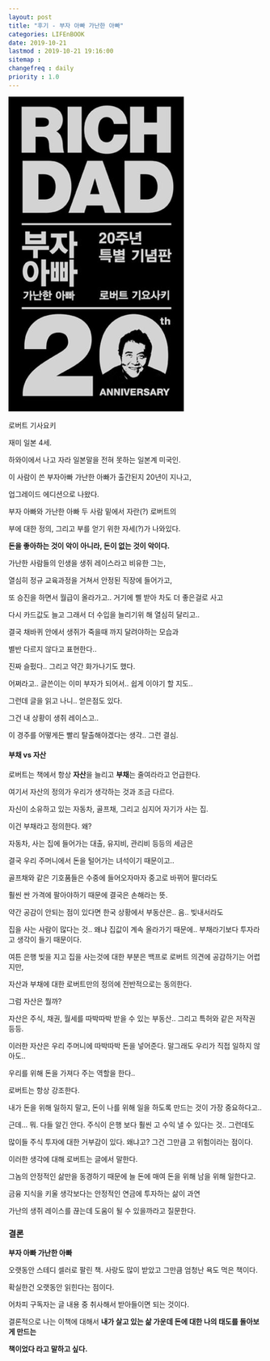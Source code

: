 ```yaml
---
layout: post
title: "후기 - 부자 아빠 가난한 아빠"
categories: LIFEnBOOK
date: 2019-10-21
lastmod : 2019-10-21 19:16:00
sitemap :
changefreq : daily
priority : 1.0
---
```




![RichDad](/assets/img/richdad.jpg)



로버트 기사요키

재미 일본 4세. 

하와이에서 나고 자라 일본말을 전혀 못하는 일본계 미국인. 

이 사람이 쓴 부자아빠 가난한 아빠가 출간된지 20년이 지나고, 

업그레이드 에디션으로 나왔다. 



부자 아빠와 가난한 아빠 두 사람 밑에서 자란(?) 로버트의 

부에 대한 정의, 그리고 부를 얻기 위한 자세(?)가 나와있다. 

**돈을 좋아하는 것이 악이 아니라, 돈이 없는 것이 악이다.** 



가난한 사람들의 인생을 생쥐 레이스라고 비유한 그는, 

열심히 정규 교육과정을 거쳐서 안정된 직장에 들어가고, 

또 승진을 하면서 월급이 올라가고.. 거기에 삘 받아 차도 더 좋은걸로 사고

다시 카드값도 늘고 그래서 더 수입을 늘리기위 해 열심히 달리고..

결국 채바퀴 안에서 생쥐가 죽을때 까지 달려야하는 모습과 

별반 다르지 않다고 표현한다..



진짜 슬펐다.. 그리고 약간 화가나기도 했다.

어쩌라고.. 글쓴이는 이미 부자가 되어서.. 쉽게 이야기 할 지도.. 



그런데 글을 읽고 나니.. 얻은점도 있다. 

그건 내 상황이 생쥐 레이스고.. 

이 경주를 어떻게든 빨리 탈출해야겠다는 생각.. 그런 결심.



#### 부채 vs 자산

로버트는 책에서 항상 **자산**을 늘리고 **부채**는 줄여라라고 언급한다. 

여기서 자산의 정의가 우리가 생각하는 것과 조금 다르다. 

자신이 소유하고 있는 자동차, 골프채, 그리고 심지어 자기가 사는 집. 

이건 부채라고 정의한다. 왜? 

자동차, 사는 집에 들어가는 대출, 유지비, 관리비 등등의 세금은

결국 우리 주머니에서 돈을 털어가는 녀석이기 때문이고.. 

골프채와 같은 기호품들은 수중에 들어오자마자 중고로 바뀌어 팔더라도 

훨씬 싼 가격에 팔아야하기 때문에 결국은 손해라는 뜻. 



약간 공감이 안되는 점이 있다면 한국 상황에서 부동산은.. 음.. 빚내서라도 

집을 사는 사람이 많다는 것.. 왜냐 집값이 계속 올라가기 때문에.. 부채라기보다 투자라고 생각이 들기 때문이다. 

여튼 은행 빚을 지고 집을 사는것에 대한 부분은 백프로 로버트 의견에 공감하기는 어렵지만, 

자산과 부채에 대한 로버트만의 정의에 전반적으로는 동의한다. 



그럼 자산은 뭘까? 

자산은 주식, 채권, 월세를 따박따박 받을 수 있는 부동산.. 그리고 특허와 같은 저작권 등등. 

이러한 자산은 우리 주머니에 따박따박 돈을 넣어준다. 말그래도 우리가 직접 일하지 않아도.. 

우리를 위해 돈을 가져다 주는 역할을 한다.. 



로버트는 항상 강조한다. 

내가 돈을 위해 일하지 말고, 돈이 나를 위해 일을 하도록 만드는 것이 가장 중요하다고.. 



근데... 뭐. 다들 알긴 안다. 주식이 은행 보다 훨씬 고 수익 낼 수 있다는 것.. 그런데도 

많이들 주식 투자에 대한 거부감이 있다. 왜냐고? 그건 그만큼 고 위험이라는 점이다.



이러한 생각에 대해 로버트는 글에서 말한다. 

그놈의 안정적인 삶만을 동경하기 때문에 늘 돈에 매여 돈을 위해 남을 위해 일한다고.

금융 지식을 키울 생각보다는 안정적인 연금에 투자하는 삶이 과연 

가난의 생쥐 레이스를 끊는데 도움이 될 수 있을까라고 질문한다. 





### 결론

**부자 아빠 가난한 아빠**

오랫동안 스테디 셀러로 팔린 책. 사랑도 많이 받았고 그만큼 엄청난 욕도 먹은 책이다. 

확실한건 오랫동안 읽힌다는 점이다. 

어차피 구독자는 글 내용 중 취사해서 받아들이면 되는 것이다. 

결론적으로 나는 이책에 대해서 **내가 살고 있는 삶 가운데 돈에 대한 나의 태도를 돌아보게 만드는**

**책이었다 라고 말하고 싶다.** 





